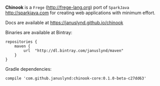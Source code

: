 **Chinook** is a `Frege` (http://frege-lang.org) port of
  `SparkJava` http://sparkjava.com for creating web applications with
  minimum effort.

Docs are available at https://januslynd.github.io/chinook

Binaries are available at Bintray:

    repositories {
        maven {
            url  "http://dl.bintray.com/januslynd/maven"
        }
    }

Gradle dependencies:

    compile 'com.github.januslynd:chinook-core:0.1.0-beta-c27dd63'
